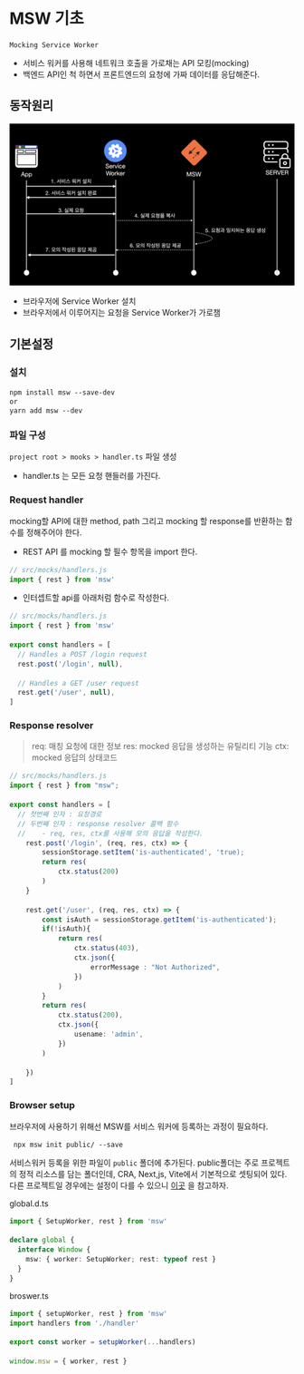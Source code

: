 # MSW 기초
`Mocking Service Worker`
* 서비스 워커를 사용해 네트워크 호출을 가로채는 API 모킹(mocking)
* 백엔드 API인 척 하면서 프론트엔드의 요청에 가짜 데이터를 응답해준다.

## 동작원리
![동작원리](msw_동작원리.png)
- 브라우저에 Service Worker 설치
- 브라우저에서 이루어지는 요청을 Service Worker가 가로챔

## 기본설정

### 설치
```shell
npm install msw --save-dev
or
yarn add msw --dev
```

### 파일 구성
`project root > mooks > handler.ts` 파일 생성
- handler.ts 는 모든 요청 핸들러를 가진다.

### Request handler
mocking할 API에 대한 method, path 그리고 mocking 할 response를 반환하는 함수를 정해주어야 한다.

- REST API 를 mocking 할 필수 항목을 import 한다.
``` typescript
// src/mocks/handlers.js
import { rest } from 'msw'
```

- 인터셉트할 api를 아래처럼 함수로 작성한다. 
```typescript
// src/mocks/handlers.js
import { rest } from 'msw'

export const handlers = [
  // Handles a POST /login request
  rest.post('/login', null),

  // Handles a GET /user request
  rest.get('/user', null),
]
```

### Response resolver

> req: 매칭 요청에 대한 정보
> res: mocked 응답을 생성하는 유틸리티 기능
> ctx: mocked 응답의 상태코드

```typescript
// src/mocks/handlers.js
import { rest } from "msw";

export const handlers = [
  // 첫번째 인자 : 요청경로
  // 두번째 인자 : response resolver 콜백 함수
  //    - req, res, ctx를 사용해 모의 응답을 작성한다.
	rest.post('/login', (req, res, ctx) => {
		sessionStorage.setItem('is-authenticated', 'true);
		return res(
			ctx.status(200)
		)
	}
	
	rest.get('/user', (req, res, ctx) => {
		const isAuth = sessionStorage.getItem('is-authenticated');
		if(!isAuth){
			return res(
				ctx.status(403),
				ctx.json({
					errorMessage : "Not Authorized",
				})	
			)	
		}	
		return res(
			ctx.status(200),
			ctx.json({
				usename: 'admin',
			})
		)
	
	})
] 
```

### Browser setup
브라우저에 사용하기 위해선 MSW를 서비스 워커에 등록하는 과정이 필요하다.
```shell
 npx msw init public/ --save
```
서비스워커 등록을 위한 파일이 `public` 폴더에 추가된다.
public폴더는 주로 프로젝트의 정적 리소스를 담는 폴더인데, CRA, Next,js, Vite에서 기본적으로 셋팅되어 있다.
다른 프로젝트일 경우에는 설정이 다를 수 있으니 [이곳](https://mswjs.io/docs/getting-started/integrate/browser#where-is-my-public-directory) 을 참고하자.


global.d.ts
```typescript
import { SetupWorker, rest } from 'msw'

declare global {
  interface Window {
    msw: { worker: SetupWorker; rest: typeof rest }
  }
}

```

broswer.ts
```typescript
import { setupWorker, rest } from 'msw'
import handlers from './handler'

export const worker = setupWorker(...handlers)

window.msw = { worker, rest }

```